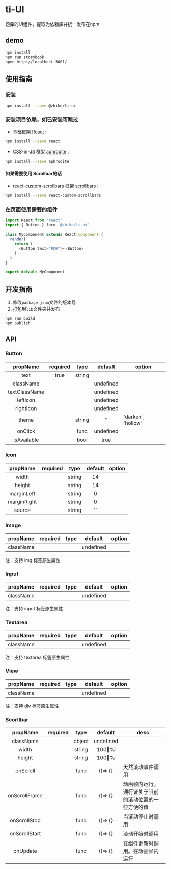 # ti-UI
题库的UI组件，提取为依赖库并统一发布在npm

## demo

```bash
npm install
npm run storybook
open http://localhost:3001/
```

## 使用指南

### 安装

```bash
npm install --save @zhike/ti-ui
```

### 安装项目依赖，如已安装可跳过

*  基础框架 [React][1] :
```bash
npm install --save react
```
*  CSS-in-JS 框架 [aphrodite][2] :
```bash
npm install --save aphrodite
```

#### 如果需要使用 Scrollbar的话
*  react-custom-scrollbars 框架 [scrollbars][3] :
```bash
npm install --save react-custom-scrollbars
```
### 在页面使用需要的组件

```javascript
import React from 'react'
import { Button } form '@zhike/ti-ui'

class MyComponent extends React.Component {
  render(
    return (
      <Button text="按钮"></Button>
    )
  )
}

export default MyComponent
```

## 开发指南

1. 修改`package.json`文件的版本号
2. 打包到`lib`文件夹并发布

```bash
npm run build
npm publish
```

## API

### Button

|propName     |required|type  |default  |option            |
|:-----------:|:------:|:----:|:-------:|------------------|
|text         |true    |string|         |                  |
|className    |        |      |undefined|                  |
|textClassName|        |      |undefined|                  |
|leftIcon     |        |      |undefined|                  |
|rightIcon    |        |      |undefined|                  |
|theme        |        |string|''       |'darken', 'hollow'|
|onClick      |        |func  |undefined|                  |
|isAvailable  |        |bool  |true     |                  |

### Icon

|propName   |required|type  |default  |option|
|:---------:|:------:|:----:|:-------:|------|
|width      |        |string|14       |      |
|height     |        |string|14       |      |
|marginLeft |        |string|0        |      |
|marginRight|        |string|0        |      |
|source     |        |string|''       |      |

### Image

|propName   |required|type  |default  |option|
|:---------:|:------:|:----:|:-------:|------|
|className  |        |      |undefined|      |

注：支持 img 标签原生属性

### Input

|propName   |required|type  |default  |option|
|:---------:|:------:|:----:|:-------:|------|
|className  |        |      |undefined|      |

注：支持 input 标签原生属性

### Textarea

|propName   |required|type  |default  |option|
|:---------:|:------:|:----:|:-------:|------|
|className  |        |      |undefined|      |

注：支持 textarea 标签原生属性

### View

|propName   |required|type  |default  |option|
|:---------:|:------:|:----:|:-------:|------|
|className  |        |      |undefined|      |

注：支持 div 标签原生属性

### Scorllbar 

|propName   |required|type  |default  |desc|
|:---------:|:------:|:----:|:-------:|------|
|className  |        |   object   |undefined|      |
|width  |        |string|'100%'|      |
|height  |        |string|'100%'|      |
|onScroll  |        | func |()=> {}|  天然滚动事件调用  |
|onScrollFrame  |        |func |()=> {}| 动画帧内运行。通行证关于当前的滚动位置的一些方便的值 |
|onScrollStop  |        |func |()=> {}| 当滚动停止时调用   |
|onScrollStart |        |func |()=> {}| 滚动开始时调用   |
|onUpdate |        |func |()=> {}| 在组件更新时调用。在动画帧内运行   |

[1]: https://github.com/facebook/react
[2]: https://github.com/Khan/aphrodite
[3]: https://github.com/malte-wessel/react-custom-scrollbars